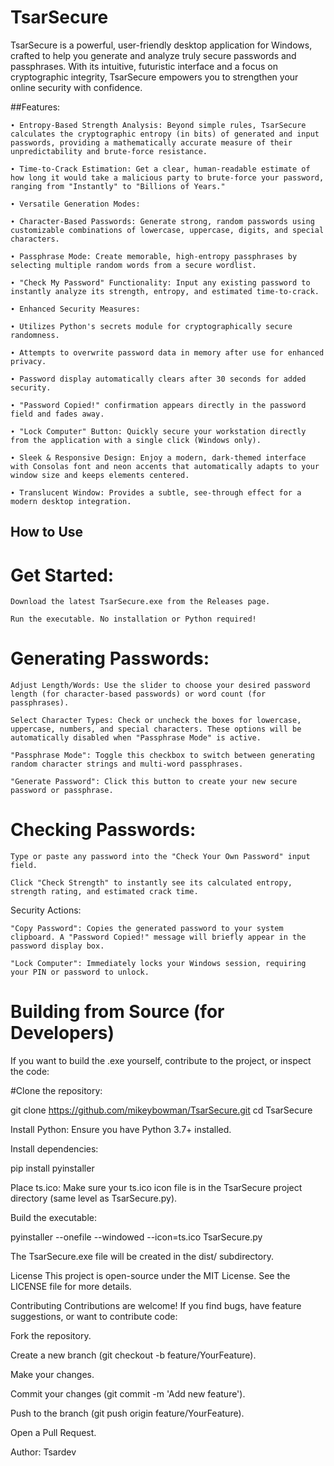 # TsarSecure
TsarSecure is a powerful, user-friendly desktop application for Windows, crafted to help you generate and analyze truly secure passwords and passphrases. With its intuitive, futuristic interface and a focus on cryptographic integrity, TsarSecure empowers you to strengthen your online security with confidence.

##Features:
```
∙ Entropy-Based Strength Analysis: Beyond simple rules, TsarSecure calculates the cryptographic entropy (in bits) of generated and input passwords, providing a mathematically accurate measure of their unpredictability and brute-force resistance.

∙ Time-to-Crack Estimation: Get a clear, human-readable estimate of how long it would take a malicious party to brute-force your password, ranging from "Instantly" to "Billions of Years."

∙ Versatile Generation Modes:

∙ Character-Based Passwords: Generate strong, random passwords using customizable combinations of lowercase, uppercase, digits, and special characters.

∙ Passphrase Mode: Create memorable, high-entropy passphrases by selecting multiple random words from a secure wordlist.

∙ "Check My Password" Functionality: Input any existing password to instantly analyze its strength, entropy, and estimated time-to-crack.

∙ Enhanced Security Measures:

∙ Utilizes Python's secrets module for cryptographically secure randomness.

∙ Attempts to overwrite password data in memory after use for enhanced privacy.

∙ Password display automatically clears after 30 seconds for added security.

∙ "Password Copied!" confirmation appears directly in the password field and fades away.

∙ "Lock Computer" Button: Quickly secure your workstation directly from the application with a single click (Windows only).

∙ Sleek & Responsive Design: Enjoy a modern, dark-themed interface with Consolas font and neon accents that automatically adapts to your window size and keeps elements centered.

∙ Translucent Window: Provides a subtle, see-through effect for a modern desktop integration.
```

## How to Use
# Get Started:
```
Download the latest TsarSecure.exe from the Releases page.

Run the executable. No installation or Python required!
```
# Generating Passwords:
```
Adjust Length/Words: Use the slider to choose your desired password length (for character-based passwords) or word count (for passphrases).

Select Character Types: Check or uncheck the boxes for lowercase, uppercase, numbers, and special characters. These options will be automatically disabled when "Passphrase Mode" is active.

"Passphrase Mode": Toggle this checkbox to switch between generating random character strings and multi-word passphrases.

"Generate Password": Click this button to create your new secure password or passphrase.
```
# Checking Passwords:
```
Type or paste any password into the "Check Your Own Password" input field.

Click "Check Strength" to instantly see its calculated entropy, strength rating, and estimated crack time.
```
Security Actions:
```
"Copy Password": Copies the generated password to your system clipboard. A "Password Copied!" message will briefly appear in the password display box.

"Lock Computer": Immediately locks your Windows session, requiring your PIN or password to unlock.
```
# Building from Source (for Developers)
If you want to build the .exe yourself, contribute to the project, or inspect the code:

#Clone the repository:

git clone https://github.com/mikeybowman/TsarSecure.git
cd TsarSecure

Install Python: Ensure you have Python 3.7+ installed.

Install dependencies:

pip install pyinstaller

Place ts.ico: Make sure your ts.ico icon file is in the TsarSecure project directory (same level as TsarSecure.py).

Build the executable:

pyinstaller --onefile --windowed --icon=ts.ico TsarSecure.py

The TsarSecure.exe file will be created in the dist/ subdirectory.

License
This project is open-source under the MIT License. See the LICENSE file for more details.

Contributing
Contributions are welcome! If you find bugs, have feature suggestions, or want to contribute code:

Fork the repository.

Create a new branch (git checkout -b feature/YourFeature).

Make your changes.

Commit your changes (git commit -m 'Add new feature').

Push to the branch (git push origin feature/YourFeature).

Open a Pull Request.

Author: Tsardev
